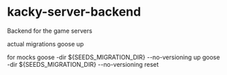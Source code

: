 # kacky-server-backend

Backend for the game servers

actual migrations
goose up

for mocks
goose -dir ${SEEDS_MIGRATION_DIR} --no-versioning up
goose -dir ${SEEDS_MIGRATION_DIR} --no-versioning reset
